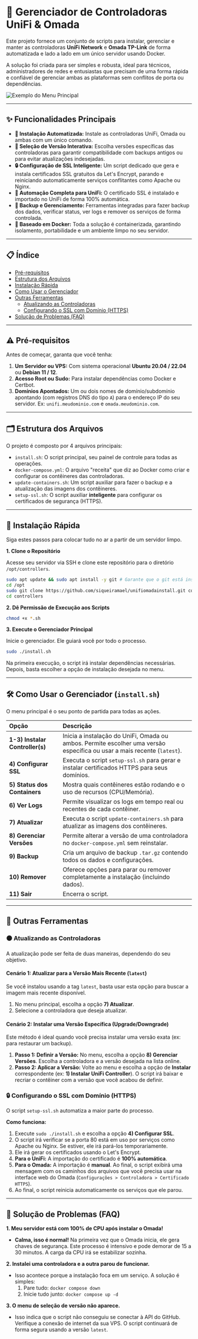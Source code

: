# 🚀 Gerenciador de Controladoras UniFi & Omada

Este projeto fornece um conjunto de scripts para instalar, gerenciar e manter as controladoras **UniFi Network** e **Omada TP-Link** de forma automatizada e lado a lado em um único servidor usando Docker.

A solução foi criada para ser simples e robusta, ideal para técnicos, administradores de redes e entusiastas que precisam de uma forma rápida e confiável de gerenciar ambas as plataformas sem conflitos de porta ou dependências.

![Exemplo do Menu Principal](https://i.imgur.com/G5g2mJc.png)

---

## ✨ Funcionalidades Principais

* **🚀 Instalação Automatizada:** Instale as controladoras UniFi, Omada ou ambas com um único comando.
* **🔧 Seleção de Versão Interativa:** Escolha versões específicas das controladoras para garantir compatibilidade com backups antigos ou para evitar atualizações indesejadas.
* **🔒 Configuração de SSL Inteligente:** Um script dedicado que gera e instala certificados SSL gratuitos da Let's Encrypt, parando e reiniciando automaticamente serviços conflitantes como Apache ou Nginx.
* **🤖 Automação Completa para UniFi:** O certificado SSL é instalado e importado no UniFi de forma 100% automática.
* **💾 Backup e Gerenciamento:** Ferramentas integradas para fazer backup dos dados, verificar status, ver logs e remover os serviços de forma controlada.
* **🐳 Baseado em Docker:** Toda a solução é containerizada, garantindo isolamento, portabilidade e um ambiente limpo no seu servidor.

---

## 📋 Índice

* [Pré-requisitos](#-pré-requisitos)
* [Estrutura dos Arquivos](#-estrutura-dos-arquivos)
* [Instalação Rápida](#-instalação-rápida)
* [Como Usar o Gerenciador](#-como-usar-o-gerenciador-installsh)
* [Outras Ferramentas](#-outras-ferramentas)
    * [Atualizando as Controladoras](#-atualizando-as-controladoras)
    * [Configurando o SSL com Domínio (HTTPS)](#-configurando-o-ssl-com-domínio-https)
* [Solução de Problemas (FAQ)](#-solução-de-problemas-faq)

---

## ⚠️ Pré-requisitos

Antes de começar, garanta que você tenha:

1.  **Um Servidor ou VPS:** Com sistema operacional **Ubuntu 20.04 / 22.04** ou **Debian 11 / 12**.
2.  **Acesso Root ou Sudo:** Para instalar dependências como Docker e Certbot.
3.  **Domínios Apontados:** Um ou dois nomes de domínio/subdomínio apontando (com registros DNS do tipo `A`) para o endereço IP do seu servidor. Ex: `unifi.meudominio.com` e `omada.meudominio.com`.

---

## 🗂️ Estrutura dos Arquivos

O projeto é composto por 4 arquivos principais:

* `install.sh`: O script principal, seu painel de controle para todas as operações.
* `docker-compose.yml`: O arquivo "receita" que diz ao Docker como criar e configurar os contêineres das controladoras.
* `update-containers.sh`: Um script auxiliar para fazer o backup e a atualização das imagens dos contêineres.
* `setup-ssl.sh`: O script auxiliar **inteligente** para configurar os certificados de segurança (HTTPS).

---

## 🚀 Instalação Rápida

Siga estes passos para colocar tudo no ar a partir de um servidor limpo.

**1. Clone o Repositório**

Acesse seu servidor via SSH e clone este repositório para o diretório `/opt/controllers`.

```bash
sudo apt update && sudo apt install -y git # Garante que o git está instalado
cd /opt
sudo git clone https://github.com/siqueiramael/unifiomadainstall.git controllers
cd controllers
```

**2. Dê Permissão de Execução aos Scripts**

```bash
chmod +x *.sh
```

**3. Execute o Gerenciador Principal**

Inicie o gerenciador. Ele guiará você por todo o processo.

```bash
sudo ./install.sh
```

Na primeira execução, o script irá instalar dependências necessárias. Depois, basta escolher a opção de instalação desejada no menu.

---

## 🛠️ Como Usar o Gerenciador (`install.sh`)

O menu principal é o seu ponto de partida para todas as ações.

| Opção | Descrição |
| :--- | :--- |
| **1-3) Instalar Controller(s)** | Inicia a instalação do UniFi, Omada ou ambos. Permite escolher uma versão específica ou usar a mais recente (`latest`). |
| **4) Configurar SSL** | Executa o script `setup-ssl.sh` para gerar e instalar certificados HTTPS para seus domínios. |
| **5) Status dos Containers** | Mostra quais contêineres estão rodando e o uso de recursos (CPU/Memória). |
| **6) Ver Logs** | Permite visualizar os logs em tempo real ou recentes de cada contêiner. |
| **7) Atualizar** | Executa o script `update-containers.sh` para atualizar as imagens dos contêineres. |
| **8) Gerenciar Versões**| Permite alterar a versão de uma controladora no `docker-compose.yml` sem reinstalar. |
| **9) Backup** | Cria um arquivo de backup `.tar.gz` contendo todos os dados e configurações. |
| **10) Remover** | Oferece opções para parar ou remover completamente a instalação (incluindo dados). |
| **11) Sair** | Encerra o script. |

---

## 🔧 Outras Ferramentas

### ⚫ Atualizando as Controladoras

A atualização pode ser feita de duas maneiras, dependendo do seu objetivo.

#### Cenário 1: Atualizar para a Versão Mais Recente (`latest`)

Se você instalou usando a tag `latest`, basta usar esta opção para buscar a imagem mais recente disponível.
1.  No menu principal, escolha a opção **7) Atualizar**.
2.  Selecione a controladora que deseja atualizar.

#### Cenário 2: Instalar uma Versão Específica (Upgrade/Downgrade)

Este método é ideal quando você precisa instalar uma versão exata (ex: para restaurar um backup).
1.  **Passo 1: Definir a Versão:** No menu, escolha a opção **8) Gerenciar Versões**. Escolha a controladora e a versão desejada na lista online.
2.  **Passo 2: Aplicar a Versão:** Volte ao menu e escolha a opção de **Instalar** correspondente (ex: **1) Instalar UniFi Controller**). O script irá baixar e recriar o contêiner com a versão que você acabou de definir.

### 🔒 Configurando o SSL com Domínio (HTTPS)

O script `setup-ssl.sh` automatiza a maior parte do processo.

**Como funciona:**
1.  Execute `sudo ./install.sh` e escolha a opção **4) Configurar SSL**.
2.  O script irá verificar se a porta 80 está em uso por serviços como Apache ou Nginx. Se estiver, ele irá pará-los temporariamente.
3.  Ele irá gerar os certificados usando o Let's Encrypt.
4.  **Para o UniFi:** A importação do certificado é **100% automática**.
5.  **Para o Omada:** A importação é **manual**. Ao final, o script exibirá uma mensagem com os caminhos dos arquivos que você precisa usar na interface web do Omada (`Configurações > Controladora > Certificado HTTPS`).
6.  Ao final, o script reinicia automaticamente os serviços que ele parou.

---

## 🤔 Solução de Problemas (FAQ)

**1. Meu servidor está com 100% de CPU após instalar o Omada!**
* **Calma, isso é normal!** Na primeira vez que o Omada inicia, ele gera chaves de segurança. Este processo é intensivo e pode demorar de 15 a 30 minutos. A carga da CPU irá se estabilizar sozinha.

**2. Instalei uma controladora e a outra parou de funcionar.**
* Isso acontece porque a instalação foca em um serviço. A solução é simples:
    1.  Pare tudo: `docker compose down`
    2.  Inicie tudo junto: `docker compose up -d`

**3. O menu de seleção de versão não aparece.**
* Isso indica que o script não conseguiu se conectar à API do GitHub. Verifique a conexão de internet da sua VPS. O script continuará de forma segura usando a versão `latest`.
